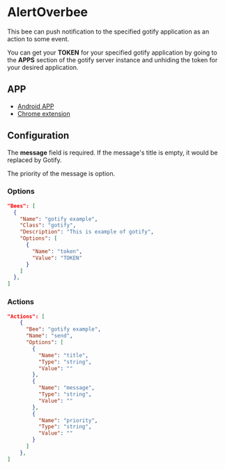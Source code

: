 # AlertOverbee

This bee can push notification to the specified gotify application as an action to some event.

You can get your **TOKEN** for your specified gotify application by going to the **APPS** section of the gotify server instance
and unhiding the token for your desired application.

## APP

* [Android APP](https://play.google.com/store/apps/details?id=com.github.gotify&hl=en_US&gl=US)
* [Chrome extension](https://chrome.google.com/webstore/detail/gotify-push/cbegkpikakpajcaoblfkeindhhikpfmd?hl=en)

## Configuration

The **message** field is required. If the message's title is empty, it would be replaced by Gotify.

The priority of the message is option.

### Options
```json
"Bees": [
  {
    "Name": "gotify example",
    "Class": "gotify",
    "Description": "This is example of gotify",
    "Options": [
      {
        "Name": "token",
        "Value": "TOKEN"
      }
    ]
  },
]
```

### Actions

```json
"Actions": [
    {
      "Bee": "gotify example",
      "Name": "send",
      "Options": [
        {
          "Name": "title",
          "Type": "string",
          "Value": ""
        },
        {
          "Name": "message",
          "Type": "string",
          "Value": ""
        },
        {
          "Name": "priority",
          "Type": "string",
          "Value": ""
        }
      ]
    },
]
```